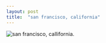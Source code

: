 ```yaml
---
layout: post
title:  "san francisco, california"
---
```


![san francisco, callifornia.]({{site.baseurl}}/images/DSCF2540.jpg)

